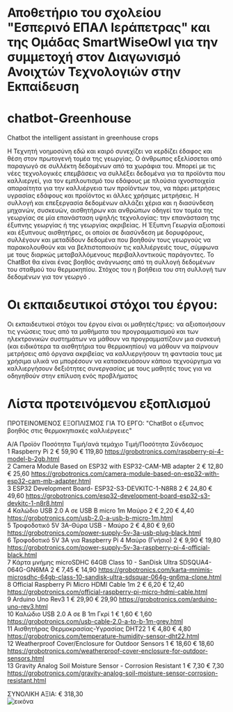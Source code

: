 # Αποθετήριο του σχολείου "Εσπερινό ΕΠΑΛ Ιεράπετρας" και της Ομάδας SmartWiseOwl για την συμμετοχή στον Διαγωνισμό Ανοιχτών Τεχνολογιών στην Εκπαίδευση
# chatbot-Greenhouse
Chatbot the intelligent assistant in greenhouse crops

Η Τεχνητή νοημοσύνη εδώ και καιρό συνεχίζει να κερδίζει έδαφος και θέση στον πρωτογενή τομέα της γεωργίας. Ο άνθρωπος εξελίσσεται από παραγωγό σε συλλέκτη δεδομένων από τα χωράφια του. Μπορεί με τις νέες τεχνολογικές επεμβάσεις να συλλέξει δεδομένα για τα προϊόντα που καλλιεργεί, για τον εμπλουτισμό του εδάφους με πλούσια ιχνοστοιχεία απαραίτητα για την καλλιέργεια των προϊόντων του, να πάρει μετρήσεις υγρασίας εδάφους και προϊόντος κι άλλες χρήσιμες μετρήσεις. Η συλλογή και επεξεργασία δεδομένων αλλάζει χέρια και η διασύνδεση μηχανών, συσκευών, αισθητήρων και ανθρώπων οδηγεί τον τομέα της γεωργίας σε μία επανάσταση υψηλής τεχνολογίας: την επανάσταση της έξυπνης γεωργίας ή της γεωργίας ακριβείας.
Η Έξυπνη Γεωργία αξιοποιεί και έξυπνους αισθητήρες, οι οποίοι σε διασύνδεση με δορυφόρους, συλλέγουν και μεταδίδουν δεδομένα που βοηθούν τους γεωργούς να παρακολουθούν και να βελτιστοποιούν τις καλλιέργειές τους, σύμφωνα με τους διαρκώς μεταβαλλόμενους περιβαλλοντικούς παράγοντες.
Το ChatBot θα είναι ένας βοηθός ανάγνωσης από τη συλλογή δεδομένων του σταθμού του θερμοκηπίου.
Στόχος του η βοήθεια του στη συλλογή των δεδομένων για τον γεωργό .
# Οι εκπαιδευτικοί στόχοι του έργου:
Οι εκπαιδευτικοί στόχοι του έργου είναι οι μαθητές/τριες:
  να αξιοποιήσουν τις γνώσεις τους από τα μαθήματα του προγραμματισμού και των ηλεκτρονικών συστημάτων
  να μάθουν να προγραμματίζουν μια συσκευή (και ειδικότερα τα αισθητήρια του θερμοκηπίου)
  να μάθουν να παίρνουν μετρήσεις από όργανα ακριβείας
  να καλλιεργήσουν τη φαντασία τους
  με χρήσιμα υλικά να μπορέσουν να κατασκευάσουν κάποιο τεχνούργημα
  να καλλιεργήσουν δεξιότητες συνεργασίας με τους μαθητές τους για να οδηγηθούν στην επίλυση ενός προβλήματος
# Λίστα προτεινόμενου εξοπλισμού
ΠΡΟΤΕΙΝΟΜΕΝΟΣ ΕΞΟΠΛΙΣΜΟΣ ΓΙΑ ΤΟ ΕΡΓΟ: "ChatBot ο έξυπνος βοηθός στις θερμοκηπιακές καλλιέργειες"									
									
									
Α/Α	Προϊόν	                                                       Ποσότητα	    Τιμή/ανά τεμάχιο	   Τιμή/Ποσότητα	     Σύνδεσμος				
1	Raspberry Pi	                                                      2	           € 59,90	             € 119,80	          https://grobotronics.com/raspberry-pi-4-model-b-2gb.html				
2	Camera Module Based
on ESP32 with ESP32-CAM-MB adapter	                                  2	           € 12,80	             € 25,60	          https://grobotronics.com/camera-module-based-on-esp32-with-esp32-cam-mb-adapter.html				
3	ESP32 Development Board-
ESP32-S3-DEVKITC-1-N8R8	                                              2	           € 24,80	             € 49,60	          https://grobotronics.com/esp32-development-board-esp32-s3-devkitc-1-n8r8.html				
4	Καλώδιο USB 2.0 A σε 
USB B micro 1m Μαύρο	                                                2	           € 2,20	               € 4,40	            https://grobotronics.com/usb-2.0-a-usb-b-micro-1m.html				
5	Τροφοδοτικό 5V 3A-Θύρα USB - Μαύρο	                                2	           € 4,80	               € 9,60	            https://grobotronics.com/power-supply-5v-3a-usb-plug-black.html				
6	Τροφοδοτικό 5V 3A για 
Raspberry Pi 4 Μαύρο (Γνήσιο)	                                        2	           € 9,90	               € 19,80	          https://grobotronics.com/power-supply-5v-3a-raspberry-pi-4-official-black.html				
7	Κάρτα μνήμης microSDHC 64GB
Class 10 - SanDisk Ultra SDSQUA4-064G-GN6MA	                          2	           € 7,45	               € 14,90	          https://grobotronics.com/karta-mnimis-microsdhc-64gb-class-10-sandisk-ultra-sdsquar-064g-gn6ma-clone.html				
8	Official Raspberry Pi Micro HDMI Cable 1m	                          2	           € 6,20	               € 12,40	          https://grobotronics.com/official-raspberry-pi-micro-hdmi-cable.html 				
9	Arduino Uno Rev3	                                                  1	           € 29,90	             € 29,90	          https://grobotronics.com/arduino-uno-rev3.html				
10	Καλώδιο USB 2.0 A σε B 1m Γκρί	                                  1	           € 1,60	               € 1,60	            https://grobotronics.com/usb-cable-2.0-a-to-b-1m-grey.html				
11	Αισθητήρας Θερμοκρασίας-Υγρασίας DHT22	                          1	           € 4,80	               € 4,80	            https://grobotronics.com/temperature-humidity-sensor-dht22.html				
12	Weatherproof Cover/Enclosure for Outdoor Sensors	                1	           € 18,60	             € 18,60	          https://grobotronics.com/weatherproof-cover-enclosure-for-outdoor-sensors.html				
13	Gravity Analog Soil Moisture Sensor - Corrosion Resistant	        1	           € 7,30	               € 7,30	            https://grobotronics.com/gravity-analog-soil-moisture-sensor-corrosion-resistant.html				
									
									
									
									
									
									
									
									
ΣΥΝΟΛΙΚΗ ΑΞΙΑ:				€ 318,30					
![εικόνα](https://github.com/esperinoepalierapetras/chatbot-Greenhouse/assets/45872911/637fac7b-44e7-4392-83f2-5b0af4980bda)
